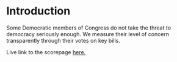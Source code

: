 # Introduction

Some Democratic members of Congress do not take the threat to democracy seriously enough. We measure their level of concern transparently through their votes on key bills.

Live link to the scorepage [here.](https://docs.google.com/spreadsheets/d/1JHKGY0DIOVcXGziwy9EX4DpNX6g6yN3WaLKVDvRxf9E/edit?usp=sharing)
